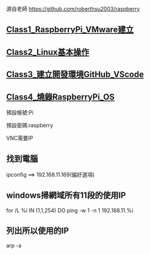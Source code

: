 源自老師 https://github.com/roberthsu2003/raspberry
 

## [Class1_RaspberryPi_VMware建立](./Class1_RaspberryPi_VMware建立)


## [Class2_Linux基本操作](./Class2_Linux基本操作)


## [Class3_建立開發環境GitHub_VScode](./Class3_建立開發環境GitHub_VScode)


## [Class4_燒錄RaspberryPi_OS](./Class4_燒錄RaspberryPi_OS)




預設帳號:Pi

預設密碼:raspberry



VNC需要IP

## 找到電腦
ipconfig ==>  192.168.11.169(偏好選項)

## windows掃網域所有11段的使用IP
for /L %i IN (1,1,254) DO ping -w 1 -n 1 192.168.11.%i

## 列出所以使用的IP
arp -a



```

